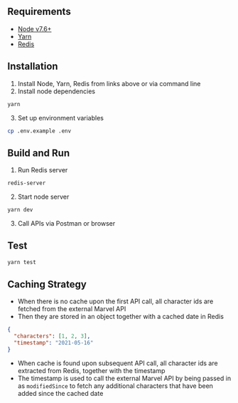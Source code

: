 ## Requirements

 - [Node v7.6+](https://nodejs.org/en/download/current/)
 - [Yarn](https://yarnpkg.com/en/docs/install)
 - [Redis](https://redis.io/download)

## Installation

1. Install Node, Yarn, Redis from links above or via command line
2. Install node dependencies 
```bash
yarn
```
3. Set up environment variables
```bash
cp .env.example .env
```

## Build and Run
1. Run Redis server
```bash
redis-server
```
2. Start node server
```bash
yarn dev
```
3. Call APIs via Postman or browser

## Test
```bash
yarn test
```

## Caching Strategy
- When there is no cache upon the first API call, all character ids are fetched from the external Marvel API
- Then they are stored in an object together with a cached date in Redis
```json
{
  "characters": [1, 2, 3],
  "timestamp": "2021-05-16"
}
```
- When cache is found upon subsequent API call, all character ids are extracted from Redis, together with the timestamp 
- The timestamp is used to call the external Marvel API by being passed in as `modifiedSince` to fetch any additional characters that have been added since the cached date
